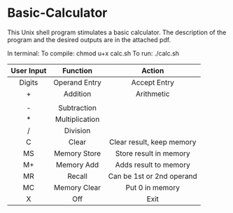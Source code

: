 # Basic-Calculator
This Unix shell program stimulates a basic calculator.
The description of the program and the desired outputs are in the attached pdf.

In terminal:
To compile: chmod u+x calc.sh
To run: ./calc.sh

| User Input |    Function    |           Action          |
|:----------:|:--------------:|:-------------------------:|
|   Digits   |  Operand Entry |        Accept Entry       |
|      +     |    Addition    |         Arithmetic        |
|            |                |                           |
|      -     |   Subtraction  |                           |
|      *     | Multiplication |                           |
|      /     |    Division    |                           |
|      C     |      Clear     | Clear result, keep memory |
|     MS     |  Memory Store  |   Store result in memory  |
|     M+     |   Memory Add   |   Adds result to memory   |
|     MR     |     Recall     | Can be 1st or 2nd operand |
|     MC     |  Memory Clear  |      Put 0 in memory      |
|      X     |       Off      |            Exit           |
